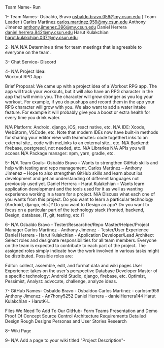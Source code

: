 Team Name- Run

1- 
Team Names-
Osbaldo, Bravo     osbaldo.bravo.056@my.csun.edu   ( Team Leader )
Carlos Martinez    carlos.martinez.959@my.csun.edu
Anthony Jimenez  anthony.jimenez.396@my.csun.edu
Daniel Herrera      daniel.herrera.842@my.csun.edu
Harut Kulakchian  harut.kulakchian.037@my.csun.edu

2- N/A
 N/A Determine a time for team meetings that is agreeable to everyone on the team.

3-
Chat Service-
Discord

4- N/A
Project Idea:  
Workout RPG App

Brief Proposal: 
We came up with a project idea of a Workout RPG app. The app will 
track your workouts, but it will also have an RPG character in the app 
that will mimic you. The character will grow stronger as you log your 
workout. For example, if you do pushups and record them in the app 
your RPG character will grow with you. We also want to add a water 
intake feature. For example it will probably give you a boost or extra 
health for every time you drink water.

 N/A Platform: Android, django, iOS, react native, etc.
 N/A IDE: Xcode, WebStorm, VSCode, etc. Note that modern IDEs now have built-in methods for sharing your editor view with teammates: code togetherLinks to an external site., code with meLinks to an external site., etc.
 N/A Backend: firebase, postgresql, not needed, etc.
 N/A Libraries
 N/A APIs you will access
 N/A Package manager: npm, yarn, gradle, etc.

5- N/A
Team Goals-
Osbaldo Bravo    – Wants to strengthen GitHub skills and help with testing and repo management.
Carlos Martinez  –
Anthony Jimenez  – Hope to also strengthen GitHub skills and learn about ios development and get an understanding of different languages not previously used yet. 
Daniel Herrera   –
Harut Kulakchian – Wants learn application development and the tools used for it as well as wanting experience working in a team for a project.
 N/A Discuss what each one of you wants from this project. Do you want to learn a particular technology (Android, django, etc.)? Do you want to Design an app? Do you want to focus on a particular part of the technology stack (fronted,  backend, Design, database, IT, git, testing, etc.)?


6- N/A
Osbaldo Bravo    - Tester/Researcher/Repo Master/Helper/Project Manager
Carlos Martinez  -
Anthony Jimenez  - Tester/User Experience
Daniel Herrera   -
Harut Kulakchian - Application Developer/Lead Architect 
Select roles and designate responsibilities for all team members. Everyone on the team is expected to contribute to each part of the project. The assigned roles simply indicate how the work involved in various tasks might be distributed. Possible roles are:

Editor: collect, assemble, edit, and format data and wiki pages
User Experience: takes on the user's perspective
Database Developer
Master of a specific technology: Android Studio, django, firebase, etc.
Optimist, Pessimist, Analyst: advocate, challenge, analyze ideas.

7-
GitHub Names-
Osbaldo Bravo    - Osbaldoo
Carlos Martinez  - carlosm959
Anthony Jimenez  - An7hony5252
Daniel Herrera   - danielHerrera144
Harut Kulakchian - HarutK-L

Files We Need To Add To Our GitHub-
Form Teams 
Presentation and Demo
Proof Of Concept
Source Control
Architecture
Requirements
Detailed Design
Rough Designs
Personas and User Stories
Research


8-
Wiki Page


9- N/A
Add a page to your wiki titled "Project Description"-
